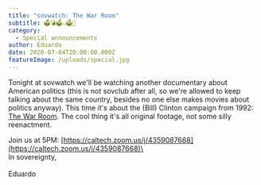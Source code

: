 ```yaml
---
title: "sovwatch: The War Room"
subtitle: 🗳️💣🗳️⚔️🗳️🥊
category:
  - Special announcements
author: Eduardo
date: 2020-07-04T20:00:00.000Z
featureImage: /uploads/special.jpg
---
```

Tonight at sovwatch we'll be watching another documentary about American politics (this is not sovclub after all, so we're allowed to keep talking about the same country, besides no one else makes movies about politics anyway). This time it's about the (Bill) Clinton campaign from 1992: [The War Room](https://en.wikipedia.org/wiki/The_War_Room). The cool thing it's all original footage, not some silly reenactment.



Join us at 5PM: [https://caltech.zoom.us/j/​4359087668](https://caltech.zoom.us/j/4359087668)\
\
In sovereignty,\
\
Eduardo